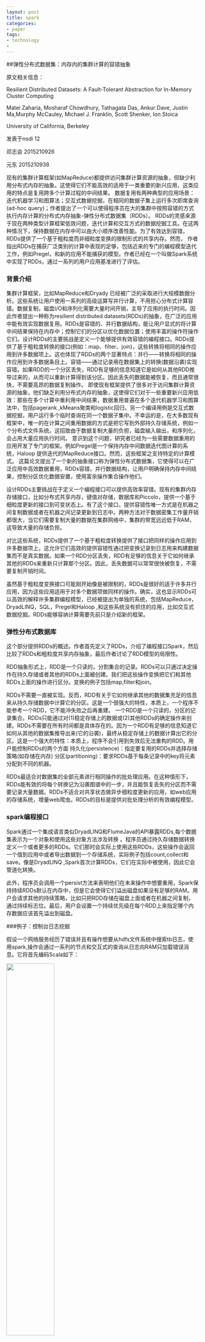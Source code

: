 ```yaml
---
layout: post
title: spark
categories:
- paper
tags:
- technology
- 
---
```


##弹性分布式数据集：内存内的集群计算的容错抽象

原文相关信息：

Resilient Distributed Datasets: A Fault-Tolerant Abstraction for In-Memory Cluster Computing

Matei Zaharia, Mosharaf Chowdhury, Tathagata Das, Ankur Dave, Justin Ma,Murphy McCauley, Michael J. Franklin, Scott Shenker, Ion Stoica

University of California, Berkeley

发表于nsdi 12

邓志会 2015210926

元东 2015210938

现有的集群计算框架(如MapReduce)都提供访问集群计算资源的抽象，但缺少利用分布式内存的抽象。这使得它们不能高效的适用于一类重要的新兴应用，这类应用的特点是复用跨多个计算过程的中间结果。
数据复用有两种典型的应用场景：迭代机器学习和图算法；交互式数据挖掘，在相同的数据子集上运行多次即席查询(ad-hoc query)；作者提出了一个可以使得程序员在大的集群中按照容错的方式执行内存计算的分布式内存抽象-弹性分布式数据集（RDDs）。
RDDs的灵感来源于现在两种类型计算框架低效问题，迭代计算和交互方式的数据挖掘工具。在这两种情况下，保持数据在内存中可以由大小顺序改善性能。为了有效达到容错，RDDs提供了一个基于粗粒度而非细粒度变换的限制形式的共享内存。然而，
作者指出RDDs在捕获广泛类别的计算中表现的足够，包括近来的专门的编程模型迭代工作，例如Pregel，和新的应用不能捕获的模型。作者已经在一个叫做Spark系统中实现了RDDs，通过一系列的用户应用基准进行了评估。

### 背景介绍

集群计算框架，比如MapReduce和Dryady 已经被广泛的采取进行大规模数据分析。这些系统让用户使用一系列的高级运算写并行计算，不用担心分布式计算容错。数据复制，磁盘I/O和序列化需要大量时间开销，主导了应用的执行时间。因此作者提出一种称为resilient distributed datasets(RDDs)的抽象，在广泛的应用中能有效实现数据复用。RDDs是容错的、并行数据结构，能让用户显式的将计算中间结果保持在内存中；控制它们的分区以优化数据位置；使用丰富的操作符操作它们。设计RDDs的主要挑战是定义一个能够提供有效容错的编程接口。RDDs提供了基于粗粒度转换的接口(例如：map、filter、join)，这些转换将相同的操作应用到许多数据项上。这也体现了RDDs的两个显著特点：并行——转换将相同的操作应用到许多数据条目上。容错——通过记录用在数据集上的转换(数据沿袭)实现容错。如果RDD的一个分区丢失，RDD有足够的信息知道它是如何从其他RDD推导过来的，从而可以重新计算得到该分区。因此丢失的数据能被恢复，而且通常很快，不需要高昂的数据复制操作。
即使现有框架提供了很多对于访问集群计算资源的抽象，他们缺乏利用分布式内存的抽象，这使得它们对于一些重要新兴应用低效：那些在多个计算中重利用中间结果，数据重用普遍在多个迭代机器学习和图算法中，包括pagerank ,kMeans聚类和logistic回归，另一个编译用例是交互式数据挖掘，用户运行多个临时查询在同一个数据子集中。不幸运的是，在大多数现有框架中，唯一的在计算之间重用数据的方式是把它写到外部持久存储系统，例如一个分布式文件系统。这招致由于数据复制大量的负担，磁盘输入输出，和序列化，会占用大量应用执行时间。
意识到这个问题，研究者已经为一些需要数据重用的应用开发了专门的框架。例如Pregel是一个保持内存中间数据迭代图计算的系统，Haloop 提供迭代的MapReduce接口。然而，这些框架之支持特定的计算模式。
这篇论文提出了一个新的抽象接口称为弹性分布式数据集，它使得可以在广泛应用中高效数据重用，RDDs容错，并行数据结构，让用户明确保持内存中间结果，控制分区优化数据安置，使用富余操作集合操作他们。

设计RDDs主要挑战在于定义一个编程接口可以提供高效率容错。现有的集群内存存储接口，比如分布式共享内存，键值对存储，数据库和Piccolo，提供一个基于细粒度更新的接口到可变状态上。有了这个接口，提供容错性唯一方式是在机器之间复制数据或者在机器之间记录更新到日志中。两种方法对于数据密集工作量开销都很大，当它们需要复制大量的数据在集群网络中，集群的带宽远远低于RAM，这导致大量的存储负担。

对比这些系统，RDDs提供了一个基于粗粒度转换提供了接口把同样的操作应用到许多数据项上，这允许它们高效的提供容错性通过把变换记录到日志用来构建数据集而不是真实数据。如果一个RDD分区丢失，RDD有足够的信息关于它如何继承其他的RDDs来重新只计算那个分区。因此，丢失数据可以常常很快被恢复，不需要复制开销时间。

虽然基于粗粒度变换接口可能刚开始像是被限制的，RDDs是很好的适于许多并行应用，因为这些应用适用于对多个数据项做同样的操作。确实，这也显示RDDs可以高效的解释许多集群编程模型，已经被提出为单独的系统，包括MapReduce，DryadLINQ，SQL，Pregel和Haloop ,和这些系统没有抓住的应用，比如交互式数据挖掘。RDDs能够容纳计算需要先前只是介绍新的框架。

### 弹性分布式数据库

这个部分提供RDDs的概述。作者首先定义了RDDs，介绍了编程接口Spark，然后比较了RDDs和粗粒度共享内存抽象，最后作者讨论了RDD模型的局限性。

RDD抽象形式上，RDD是一个只读的，分割集合的记录。RDDs可以只通过决定操作在持久存储或者其他的RDDs上面被创建。我们把这些操作变换把它们和其他RDDs上面的操作进行区分。变换的例子包括map,filter和join。

RDDs不需要一直被实现。反而，RDD有关于它如何继承其他的数据集充足的信息来从持久存储数据中计算它的分区。这是一个很强大的特性，本质上，一个程序不能参考一个RDD，它不能冲失败之后再重建。
一个RDD是一个只读的，分区的记录集合。RDDs只能通过对(1)稳定存储上的数据或(2)其他RDDs的确定操作来创建。RDDs不需要在所有时间都是具体存在的。因为一个RDD有足够的信息知道它如何从其他的数据集推导出来(它的沿袭)，最终从稳定存储上的数据计算出它的分区。这是一个强大的特性：本质上，程序不会引用到失效后无法重构的RDD。用户能控制RDDs的两个方面
持久化(persistence)：指定要复用的RDDs并选择存储策略(如存储在内存)
分区(partitioning)：要求RDDs基于每条记录中的key将元素分配到不同的机器。

RDDs最适合对数据集的全部元素进行相同操作的批处理应用。在这种情形下，RDDs能有效的将每个转换记为沿袭图谱中的一步，并且能恢复丢失的分区而不需要记录大量数据。RDDs不适合对共享状态做异步细粒度更新的应用，如web应用的存储系统，增量web爬虫。RDDs的目标是提供对批处理分析的有效编程模型。

### spark编程接口

Spark通过一个集成语言类似DryadLINQ和FlumeJava的API暴露RDDs,每个数据集表示为一个对象和使用这些对象方法涉及转换 。程序员通过持久存储数据转换定义一个或者更多的RDDs。它们那时会实际上使用这些RDDs，这些操作会返回一个值到应用中或者导出数据到一个存储系统，实际例子包括count,collect和save。像是DryadLINQ ,Spark首次计算RDDs，它们在实际中被使用，因此它会管道化转换。

此外，程序员会调用一个persist方法来表明他们在未来操作中想要重用，Spark保持持续RDDs默认在内存中，但是它会使得它们溢出磁盘如果没有足够的RAM。用户会请求其他的持续策略，比如只把RDD存储在磁盘上面或者在机器之间复制，通过持续标志位。最后，用户会设置一个持续优先级在每个RDD上来指定哪个内存数据应该首先溢出到磁盘。

###例子：控制台日志挖掘

假设一个网络服务经历了错误并且有操作想要从hdfs文件系统中搜索tb日志，使用spark,操作会通过一系列的节点和交互式的查询从日志向RAM只加载错误消息。它将首先编码Scala如下：

<img src="https://github.com/dengguang2012/paper-Reading-Report/blob/master/illustraction/30.png" style="width: 50%; height: 50%"/>​


	lines = spark.textFile("hdfs://...")
	errors = lines.filter(_.startsWith("ERROR"))
	errors.persist()

	第一行定义了一个RDD支持的HDFS 文件，第二行继承了从RDD的过滤器，第三行请求错误在内存保持使得可以通过查询共享。

	errors.count()

	用户可以在RDD 上面执行更远的转换并且使用结果

	// Count errors mentioning MySQL:
	errors.filter(_.contains("MySQL")).count()
	// Return the time fields of errors mentioning
	// HDFS as an array (assuming time is field
	// number 3 in a tab-separated format):
	errors.filter(_.contains("HDFS"))
	.map(_.split('\t')(3))
	.collect()

在第一个操作柏涵错误运行之后，Spark将会存储内存错误分布，极大地加速了下面计算。意识到基本的RDD，行不被加载到RAM中国i部分，这不是想要的，因为错误消息只是数据的一部分。

最后，为了图示化我们的模型如何达到容错性，作者在第三个查询中展示了RDDs的折线图。在这个查询中，作者开始于错误，应用滤波器并且在运行一个集合之前映射。Spark调度将管道化后面的两个转变并且发送一系列任务来计算它们到节点并保持缓存区域错误，此外，如果部分错误丢失，Spark通过应用滤波器在相关的部分行中重建。

<img src="https://github.com/dengguang2012/paper-Reading-Report/blob/master/illustraction/31.png" style="width: 50%; height: 50%"/>​

###RDD模型的优势

为了了解RDDs作为分布式内存抽象的优势，作者比较了它和分布式共享内存。在DSM系统，应用程序在全局地址空间的任意位置读和写。注意在此定义下，作者包含了不仅是传统共享内存系统还包括应用做粗粒度写来分享状态的系统，包括Piccolo，提供一个共享的DHT和分布式数据库。DSM是一个通用抽象。RDDs和DSM主要的不同在于RDDs只会通过粗粒度转换来创建，然而DSM允许读和写每个内存位置。这限制RDDs到应用程序执行bulk写,但是允许更多的高效率容错。特别的，RDDs不需要导致浮点检查开销，它们会使用家系来恢复。此外，只有丢失分区的RDD需要在失败情况下被重复计算，它们会在不同节点并行重复计算，不必回滚整个程序。

RDDs的第二个优势是它们不变的本质使得系统通过运行像在MapReduce中的备份一样缓和慢的节点。备份任务难以用DSM实现，像两个拷贝的任务能访问相同的内存区域和干涉相互的更新。

### Spark编程接口

Spark通过类似在Scala 中DryadLINQ一个整合语言的API提供RDD抽象，一种java虚拟机静态类型的函数式编程语言。我们选择了Scala由于其结合简洁（便于交互使用）和效率（由于静态类型）。然而，没有关于RDD的抽象需要功能性的语言。

要使用Spark，开发人员编写一个驱动程序连接到一堆worker集群，如图2所示。驱动程序定义一个或多个RDDS并在他们上面调用动作。驱动程序上的Spark代码还可以跟踪RDDs的谱系。worked是长生命周期的过程，可以在操作中存储RAM RDD分区。

<img src="https://github.com/dengguang2012/paper-Reading-Report/blob/master/illustraction/32.png" style="width: 50%; height: 50%"/>​

正如我们在日志挖掘实例中显示的那样，用户提供的参数RDD操作如map的传递闭包（函数式）。Scala代表每个闭包为java对象，和这些对象可以被序列化通过网络并加载到另一个节点。Scala也存在闭包中绑定的任何变量作为字段java对象。例如，可以编写代码var x = 5；RDD.map（+ x）对于RDD每个元素加5。RDDS本身是静态类型的对象，参数化的元素类型。例如，RDD 是一个整数方法。然而，我们的大部分示例省略类型因为Scala支持类型推理。虽然我们在Scala暴露RDDS方法从概念上讲很简单，解决问题Scala的闭合对象使用反射也需要更多的工作，使Spark使用Scala解释器有用。尽管如此也没有修改Scala编译器。

<img src="https://github.com/dengguang2012/paper-Reading-Report/blob/master/illustraction/33.png" style="width: 50%; height: 50%"/>​

表2列出了主要的RDD变换和Spark中可用的操作。作者给每个操作取名，显示方括号中的类型参数。回忆这种转换是定义一个新的RDD，而行动推出计算返回一个值的程序或写数据到外部存储。注意，某些操作，如连接，只可使用在RDDs键值对。还有，功能名字的选择相匹配的在Scala其他API和其他功能性语言。比如是一对一的映射，而flatmap映射每个输入值到一个或多个输出（类似于MapReduce的map）。除了这些操作 ，用户可以要求RDD持久。此外，用户可以得到一个RDD的分区的顺序，这是由一个分区类代表的，并根据它来划分另一个数据集。操作如groupbykey，reducebykey和自动排序结果在哈希范围划分RDD。

###代表RDDs 

提供RDDs作为一种抽象的一个挑战是选择一个可以跟踪的跨越广泛的转换表示谱系。最理想的是一个系统实施提供丰富的可能的一组转换运算符RDDs，让用户使用任意的方法组成。我们为促进这些目标提出了一个简单的基于图形的表示的RDDS。已经在Spark使用了这个表示支持广泛的转换不对于每个添加特殊逻辑的调度程序，大大简化了系统设计。

简而言之，作者提出通过一个共同的接口代表每个RDD，公开五条信息：一组分区，它是数据集的原子碎片；一套父亲节点RDDS依赖；一种基于其父母的数据集的计算函数；关于它的分区方案和数据安置的元数据。例如，一个RDD代表了HDFS文件有一个分区，每个文件块都有一个分区，并且知道哪台机器在阻塞中。同时，结果操作这个RDD map具有相同的分区，但应用map计算时的父节点数据的映射函数。最有趣的问题在设计这个接口是怎样代表RDDS之间的依赖关系。作者发现它既有足够的和有用的分类依赖成2种类型：窄的依赖关系，在那里每个父RDD分区最多由一个子节点的RDD分区使用，宽的依赖关系，在多个子分区可能取决于它。例如，map导致一个狭窄的依赖，而加入导致宽依赖（除非父节点是哈希分区）。这种区别是有用的，原因有两点。首先，窄依赖关系考虑在一个集群中的流水线执行的节点，可以计算所有的父分区。相比之下，广泛依赖需要从所有父分区中可用的数据并将在节点上使用mapreduce类是操作。二，节点故障之后的恢复与狭义的依赖关系是更有效的，因为只有失去的父分区需要重新计算，他们可以在不同节点上的并行计算。相反，在一个具有广泛依赖关系的谱系图，一个单一的失败节点可能会导致一些分区的损失一个RDD的祖先，需要完全重新执行。这种常见的接口为RDDS成为可能在小于20的Spark中实现绝大多数的转换代码行。事实上，甚至新的Spark用户已经实施新的转换（例如，采样和各种类型的联接）。

###实现

我们已经使用约14000行的Scala实现了Spark。该系统运行在使用群集管理器Mesos，让它与Hadoop资源共享，MPI和其他应用程序。每一个Spark运行一个单独的目标应用，有自己的驱动和workers，这些应用程序之间的资源共享是由Mesos处理。

Spark可以从任何Hadoop输入资源中读取数据，使用Hadoop已有的输入插件APIs， Spark 的调度使用了代表的RDDs，并且运行一个没有修改版本的Scala。调度考虑了那个分区的持久RDDs在内存中可以被访问，不管何时一个用户运行动作在一个RDD上面，调度检查RDD的谱系图来构建一个DAG执行。每个阶段包含许多流水线变换。Spark调度器使用上一节描述的RDDs的表示。当用户对一个RDD运行action操作(如count或save)时，调度器检查RDD的沿袭图谱，然后建立stages的DAG图来执行。每个stage包含尽可能多的窄依赖流水式转换。stages的边界是需要宽依赖的shuffle操作，或任何已经计算出的分区，这样可以省去从父RDD开始的计算。调度器启动任务从每个stage来计算缺失的分区直到计算出目标RDD。


Scala中包括一个交互式shell相似Ruby和Python。给定的低延迟到达内存数据中，我们想让用户以交互方式运行从解释器到大数据集的查询。scala解释器通常是通过编译一类由用户输入的每一行，将其装入JVM，并调用一个函数，它。这一类包括一个单例对象包含变量和函数，并在初始化时运行该行的代码方法。例如，如果用户编码x为5紧接着println（x），解释器定义了一个类叫Line1包含X和导致第二行编译println（Line1.getinstance() .x）。
Spark提供了三个选项，用于存储的持久性RDDs：在存储器中存储的java对象序列化，在内存中存储序列化的数据，和硬盘存储。第一个选项提供最快的性能，因为java虚拟机可以原生访问每个RDD元。第二个选择让用户选择一个比java对象图表示更高效的内存，当空间是有限的，在成本较低的性能。第三个选择是用来在RDDs太大保持在内存中而重新计算每个使用昂贵的。
调度器基于数据的局部性分配任务给机器。如果一个任务需要处理的分区在一个节点的内存中，我们把这个任务发送到那个节点。否则，如果任务处理的分区，其对应的RDD提供首选位置(如HDFS文件)，我们就把任务发送到这些首选位置。对于宽依赖(如shuffle依赖)，我们将中间结果具体化到持有父分区的节点上以简化故障恢复，与MapReduce具体化map输出很相似。如果任务运行失败，只要它的stage的父stage仍然可用，就在其他节点上重新运行任务。如果一些stages变得不可用了，我们重新提交任务来计算缺失的分区。尽管可以直接复制RDD的沿袭图谱，但我们还是不能容忍调度器失效。
解释器集成

Scala包含一个类似于Ruby和Python的交互式shell。可以低延迟的获取内存中的数据，能让用户从解释器交互式地运行Spark来查询大数据集。用户在Scala解释器中输入的每行语句被编译成一个类，然后载入到JVM，并在上面调用函数。这个类包含单例对象，单例对象包含语句中的变量或函数，并在初始化方法中运行语句。我们在Spark中对解释器做了两个改变：

Class shipping: 让worker节点拉取每行语句对应类的字节码，让解释器通过HTTP服务这些类。
Modified code generation: 正常情况下，每行语句创建的单例对象通过其对应类的静态方法进行访问。这意味着如果要序列化一个闭包时，它引用了前面行中定义的变量，如上例中的Line1.x，Java不会通过对象图追溯来传输具有x的Line1实例。因此worker节点不会收到x。我们修改代码生成逻辑来直接引用每行对象的实例。
下图说明了Spark解释器如何将用户输入的两行代码转换为Java对象。

<img src="https://github.com/dengguang2012/paper-Reading-Report/blob/master/illustraction/332.png" style="width: 50%; height: 50%"/>​

对于其中的内存管理，Spark提供三种可选的RDD持久化存储策略：(1)以反序列化的Java对象形式存储在内存中；(2)以序列化的数据存储在内存中；(3)存储在磁盘上。第一种提供最快的读取性能，因为Java虚拟机可以原生地访问每个RDD元素。第二种让用户在空间受限的时候，以损失较低性能的代价，选择比Java对象图更加存储高效的表示。第三种适用于RDD太大而无法维持在内存中，但每次使用重新计算代价又非常大的情况。为了管理有限可用的内存，在RDDs的级别使用LRU淘汰策略。当计算出一个新RDD分区却没有足够的空间存储它时，淘汰最近最少访问RDD的一个分区。这样就保持旧的分区在内存中以防止来自同一个RDD的分区循环的进出内存。其中重要性在于大多数操作都是在整个RDD上运行任务，因此已经在内存中的分区很可能将来还会被用到。

###评测

评测了Spark和RDDs在一系列Amazon Ec2实验上，和用户应用基准。整体上显示，Spark比Hadoop在迭代机器学习和图应用上超越20×。这个加速来自避免了输入输出和通过存储数据在内存中作为java对象反序列化的开销。
由用户执行和扩展的很好的应用。特别的，我们使用Spark加速分析报告比运行在Hadoop上面快出40×。
当有节点失效，Spark会通过丢失的RDD分区进行快速重建。
Spark会被用来查询1tb数据集交互延迟在5-7s。

spark, 优点在于它相比与map reduce最大的速度提升在于做重复计算时，spark可以重复使用相关的缓存数据，而M/R则会笨拙的不断进行disk i/o. (b) 为了提高容错性，M/R所有的中间结果都会persist到disk， 而M/R 则默认保存在内存。
缺点在于它的内存占用大，不同应用之间缺乏有效共享内存的机制。